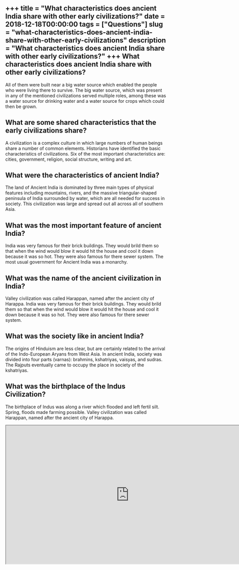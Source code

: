 +++
title = "What characteristics does ancient India share with other early civilizations?"
date = 2018-12-18T00:00:00
tags = ["Questions"]
slug = "what-characteristics-does-ancient-india-share-with-other-early-civilizations"
description = "What characteristics does ancient India share with other early civilizations?"
+++
What characteristics does ancient India share with other early civilizations?
-----------------------------------------------------------------------------

All of them were built near a big water source which enabled the people who were living there to survive. The big water source, which was present in any of the mentioned civilizations served multiple roles, among these was a water source for drinking water and a water source for crops which could then be grown.

What are some shared characteristics that the early civilizations share?
------------------------------------------------------------------------

A civilization is a complex culture in which large numbers of human beings share a number of common elements. Historians have identified the basic characteristics of civilizations. Six of the most important characteristics are: cities, government, religion, social structure, writing and art.

What were the characteristics of ancient India?
-----------------------------------------------

The land of Ancient India is dominated by three main types of physical features including mountains, rivers, and the massive triangular-shaped peninsula of India surrounded by water, which are all needed for success in society. This civilization was large and spread out all across all of southern Asia.

What was the most important feature of ancient India?
-----------------------------------------------------

India was very famous for their brick buildings. They would brild them so that when the wind would blow it would hit the house and cool it down because it was so hot. They were also famous for there sewer system. The most usual government for Ancient India was a monarchy.

What was the name of the ancient civilization in India?
-------------------------------------------------------

Valley civilization was called Harappan, named after the ancient city of Harappa. India was very famous for their brick buildings. They would brild them so that when the wind would blow it would hit the house and cool it down because it was so hot. They were also famous for there sewer system.

What was the society like in ancient India?
-------------------------------------------

The origins of Hinduism are less clear, but are certainly related to the arrival of the Indo-European Aryans from West Asia. In ancient India, society was divided into four parts (varnas): brahmins, kshatriyas, vaisyas, and sudras. The Rajputs eventually came to occupy the place in society of the kshatriyas.

What was the birthplace of the Indus Civilization?
--------------------------------------------------

The birthplace of Indus was along a river which flooded and left fertil silt. Spring, floods made farming possible. Valley civilization was called Harappan, named after the ancient city of Harappa.

<iframe allow="accelerometer; autoplay; clipboard-write; encrypted-media; gyroscope; picture-in-picture" allowfullscreen="" class="__youtube_prefs__  epyt-is-override  no-lazyload" data-no-lazy="1" data-origheight="433" data-origwidth="770" data-skipgform_ajax_framebjll="" height="433" id="_ytid_22880" loading="lazy" src="https://www.youtube.com/embed/iQenKwnMHb8?enablejsapi=1&autoplay=0&cc_load_policy=0&cc_lang_pref=&iv_load_policy=1&loop=0&modestbranding=0&rel=1&fs=1&playsinline=0&autohide=2&theme=dark&color=red&controls=1&" title="YouTube player" width="770"></iframe>